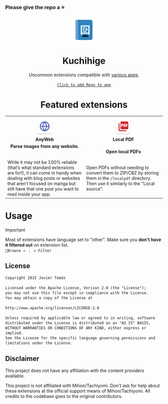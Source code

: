 ### Please give the repo a :star:

<div align="center">

<img src="./.github/assets/logo.png" alt="repo logo" width="80"/>

# Kuchihige

Uncommon extensions compatible with [various apps](https://pbs.twimg.com/media/GjdLNmNWAAAA_es?format=jpg&name=medium).

[`Click to add Repo to app`](https://intradeus.github.io/http-protocol-redirector/?r=tachiyomi://add-repo?url=https://raw.githubusercontent.com/wasu-code/wsu-mihon-extensions/repo/index.min.json)


# Featured extensions 

</div>

<table>
  <tr>
    <td width="50%" align="center">
      <img src="./src/all/anyweb/res/mipmap-xxxhdpi/ic_launcher.png" width="60"/><br/>
      <strong>AnyWeb</strong>
    </td>
    <td width="50%" align="center">
      <img src="./src/all/localpdf/res/mipmap-xxxhdpi/ic_launcher.png" width="60"/><br/>
      <strong>Local PDF</strong>
    </td>
  </tr>
  <tr>
    <td>
      <div align="center"><strong>Parse images from any website.</strong></div><br/><br/>
      While it may not be 100% reliable (that’s what standard extensions are for!), it can come in handy when dealing with blog posts or websites that aren’t focused on manga but still have that one post you want to read inside your app.
    </td>
    <td>
      <div align="center"><strong>Open local PDFs</strong></div><br/><br/>
      Open PDFs without needing to convert them to ZIP/CBZ by storing them in the <code>/localpdf</code> directory. Then use it similarly to the "Local source".
    </td>
  </tr>
</table>


# Usage

> [!IMPORTANT]  
> Most of extensions have language set to "other". Make sure you **don't have it filtered out** on extension list.  
> `🧭Browse » ⋮ » Filter`

## License

    Copyright 2015 Javier Tomás

    Licensed under the Apache License, Version 2.0 (the "License");
    you may not use this file except in compliance with the License.
    You may obtain a copy of the License at

    http://www.apache.org/licenses/LICENSE-2.0

    Unless required by applicable law or agreed to in writing, software
    distributed under the License is distributed on an "AS IS" BASIS,
    WITHOUT WARRANTIES OR CONDITIONS OF ANY KIND, either express or implied.
    See the License for the specific language governing permissions and
    limitations under the License.

## Disclaimer

This project does not have any affiliation with the content providers available.

This project is not affiliated with Mihon/Tachiyomi. Don't ask for help about these extensions at the
official support means of Mihon/Tachiyomi. All credits to the codebase goes to the original contributors.

